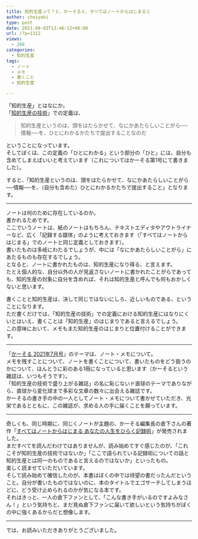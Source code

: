 ```yaml
---
title: 知的生産って？と、かーそると、すべてはノートからはじまると
author: choiyaki
type: post
date: 2021-08-03T13:46:12+00:00
url: /?p=1312
views:
  - 286
categories:
  - 知的生産
tags:
  - ノート
  - メモ
  - 書くこと
  - 知的生産

---
```

「知的生産」とはなにか。  
「[知的生産の技術][1]」での定義は、

> 知的生産というのは、頭をはたらかせて、なにかあたらしいことがら──情報──を、ひとにわかるかたちで提出することなのだ 

ということになっています。  
そしてぼくは、この定義の「ひとにわかる」という部分の「ひと」には、自分も含めてしまえばいいと考えています（これについてはかーそる第1号にて書きました）。

すると、「知的生産というのは、頭をはたらかせて、なにかあたらしいことがら──情報──を、（自分も含めた）ひとにわかるかたちで提出すること」となります。

* * *

ノートは何のために存在しているのか。  
書かれるためです。  
ここでいうノートは、紙のノートはもちろん、テキストエディタやアウトライナーなど、広く「記録する媒体」のように考えておきます（「すべてはノートからはじまる」でのノートと同じ定義としておきます）。  
書いたものは多岐にわたるでしょうが、中には「なにかあたらしいことがら」にあたるものも存在するでしょう。  
となると、ノートに書かれたものは、知的生産になり得る、と言えます。  
たとえ個人的な、自分以外の人が見返さないノートに書かれたことがらであっても、知的生産の対象に自分を含めれば、それは知的生産と呼んでも何もおかしくないと思います。

書くことと知的生産は、決して同じではないにしろ、近しいものである、ということになります。  
ただ書くだけでは、「知的生産の技術」での定義における知的生産にはなりにくいとはいえ、書くことは「知的生産」のはじまりであると言えるでしょう。  
この意味において、メモもまた知的生産のはじまりと位置付けることができます。

* * *

「[かーそる 2021年7月号][2]」のテーマは、ノート・メモについて。  
メモを残すことについて、ノートを書くことについて、書いたものをどう扱うのかについて、ほんとうに彩のある1冊になっていると思います（かーそるという雑誌は、いつもそうです）。  
「知的生産の技術で盛り上がる雑誌」の名に恥じないド直球のテーマでありながら、直球から変化球まで多彩な文章の数々に出会える雑誌です。  
かーそるの書き手の中の一人としてノート・メモについて書かせていただき、光栄であるとともに、この雑誌が、求める人の手に届くことを願っています。

* * *

奇しくも、同じ時期に、同じくノートが主題の、かーそる編集長の倉下さんの著作「[すべてはノートからはじまる あなたの人生をひらく記録術][3]」が発売されました。  
まだすべてを読んだわけではありませんが、読み始めてすぐ感じたのが、「これこそが知的生産の技術ではないか」「ここで語られている記録術についての話と知的生産とは同一のものであると言えるのではないか」といったもの。  
楽しく読ませていただいています。  
そして読み始めて確信したのが、本書はぼくの中では待望の書だったんだということ。自分が書いたものではないのに、本のタイトルでエゴサーチしてしまうほどに、どう受け止められるのかが気になる本です。  
それはきっと、一人の倉下ファンとして、「こんな書き手がいるのですよみなさん！」という気持ちと、まだ見ぬ倉下ファンに届いて欲しいという気持ちがぼくの中に強くあるからだと想像します。

* * *

では、お読みいただきありがとうございました。

 [1]: https://amzn.to/3yie7Wm
 [2]: https://bccks.jp/bcck/166496/info
 [3]: https://amzn.to/3rQecOA